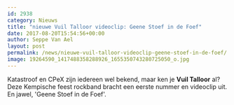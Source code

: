 ```yaml
---
id: 2938
category: Nieuws
title: "nieuwe Vuil Talloor videoclip: Geene Stoef in de Foef"
date: 2017-08-20T15:54:56+00:00
author: Seppe Van Ael
layout: post
permalink: /news/nieuwe-vuil-talloor-videoclip-geene-stoef-in-de-foef/
image: 19264590_1417488358288926_1655350743280725050_o.jpg
---
```

Katastroof en CPeX zijn iedereen wel bekend, maar ken je **Vuil Talloor** al? Deze Kempische feest rockband bracht een eerste nummer en videoclip uit. En jawel, 'Geene Stoef in de Foef'.
